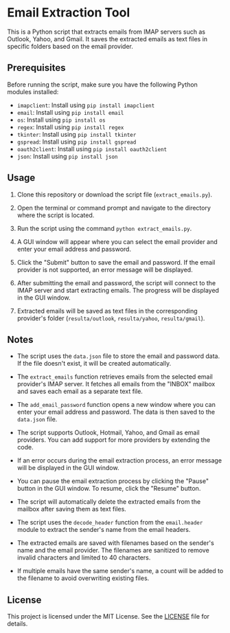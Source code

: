 # Email Extraction Tool

This is a Python script that extracts emails from IMAP servers such as Outlook, Yahoo, and Gmail. It saves the extracted emails as text files in specific folders based on the email provider.

## Prerequisites

Before running the script, make sure you have the following Python modules installed:

- `imapclient`: Install using `pip install imapclient`
- `email`: Install using `pip install email`
- `os`: Install using `pip install os`
- `regex`: Install using `pip install regex`
- `tkinter`: Install using `pip install tkinter`
- `gspread`: Install using `pip install gspread`
- `oauth2client`: Install using `pip install oauth2client`
- `json`: Install using `pip install json`

## Usage

1. Clone this repository or download the script file (`extract_emails.py`).

2. Open the terminal or command prompt and navigate to the directory where the script is located.

3. Run the script using the command `python extract_emails.py`.

4. A GUI window will appear where you can select the email provider and enter your email address and password.

5. Click the "Submit" button to save the email and password. If the email provider is not supported, an error message will be displayed.

6. After submitting the email and password, the script will connect to the IMAP server and start extracting emails. The progress will be displayed in the GUI window.

7. Extracted emails will be saved as text files in the corresponding provider's folder (`resulta/outlook`, `resulta/yahoo`, `resulta/gmail`).

## Notes

- The script uses the `data.json` file to store the email and password data. If the file doesn't exist, it will be created automatically.

- The `extract_emails` function retrieves emails from the selected email provider's IMAP server. It fetches all emails from the "INBOX" mailbox and saves each email as a separate text file.

- The `add_email_password` function opens a new window where you can enter your email address and password. The data is then saved to the `data.json` file.

- The script supports Outlook, Hotmail, Yahoo, and Gmail as email providers. You can add support for more providers by extending the code.

- If an error occurs during the email extraction process, an error message will be displayed in the GUI window.

- You can pause the email extraction process by clicking the "Pause" button in the GUI window. To resume, click the "Resume" button.

- The script will automatically delete the extracted emails from the mailbox after saving them as text files.

- The script uses the `decode_header` function from the `email.header` module to extract the sender's name from the email headers.

- The extracted emails are saved with filenames based on the sender's name and the email provider. The filenames are sanitized to remove invalid characters and limited to 40 characters.

- If multiple emails have the same sender's name, a count will be added to the filename to avoid overwriting existing files.

## License

This project is licensed under the MIT License. See the [LICENSE](LICENSE) file for details.
